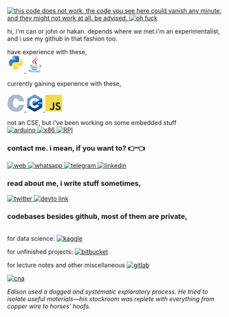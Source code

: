   <a href="https://youtu.be/WPQSVUjeHfw"> 
 <img src="https://thumbs.gfycat.com/DelayedVacantDassie.webp" alt="this code does not work." width="20" height="20"/> the code you see here could vanish any minute, and they might not work at all. be advised.  <img src="https://thumbs.gfycat.com/DelayedVacantDassie.webp" alt="oh fuck" width="20" height="20"/></a>

hi, i'm can or john or hakan. depends where we met.i'm an experimentalist, and i use my github in that fashion too.

have experience with these, <br>
<a href="https://github.com/hakancangunerli?tab=repositories&q=&type=&language=python&sort=">
<img src="https://raw.githubusercontent.com/devicons/devicon/master/icons/python/python-original.svg" alt="python" width="40" height="40"/>
</a> <a href="https://github.com/hakancangunerli?tab=repositories&q=&type=&language=java&sort="> <a href="https://github.com/hakancangunerli?tab=repositories&q=&type=&language=java&sort="> <img src = "https://raw.githubusercontent.com/devicons/devicon/master/icons/java/java-original.svg" alt="java" width="40" height="40"/></a>

currently gaining experience with these, <br>
<a href="https://github.com/hakancangunerli/cant">  
<img src="https://raw.githubusercontent.com/devicons/devicon/master/icons/c/c-original.svg" alt="c" width="40" height="40"/>
<img src="https://raw.githubusercontent.com/devicons/devicon/master/icons/cplusplus/cplusplus-original.svg" alt="cpp" width="40" height="40"/>
</a>
<a href="https://github.com/hakancangunerli?tab=repositories&q=&type=&language=javascript&sort=" > <img src="https://raw.githubusercontent.com/devicons/devicon/master/icons/javascript/javascript-original.svg" alt="js" width="40" height="40"/>
</a>

not an CSE, but i've been working on some embedded stuff
<br>
<a href="https://www.youtube.com/watch?v=dQw4w9WgXcQ">
<img src="https://img.icons8.com/fluent/96/000000/arduino.png" alt="arduino" width="40" height="40"/>
<img src="https://img.icons8.com/office/80/000000/x86.png" alt="x86" width="40" height="40"/>
<img src="https://elinux.org/images/c/cb/Raspberry_Pi_Logo.svg" alt="RPI" width="40" height="50"/>
</a>

### contact me. i mean, if you want to? 👉👈

<a href="https://john.tal-labs.com/"> <img src="https://icongr.am/devicon/chrome-original.svg?size=128&color=currentColor" alt="web" 
width="40" height="40"/> </a>
<a href="https://wa.me/14703882623?text=I%20got%20your%20number%20from%20GitHub" > <img src="https://img.icons8.com/officel/160/000000/whatsapp.png" alt="whatsapp" width="40" height="40" />
<a href="https://t.me/hakancangunerli"> <img src="https://img.icons8.com/cute-clipart/64/000000/telegram-app.png" alt="telegram" width="40" height="40"/> </a>
<a href="https://www.linkedin.com/in/hakancangunerli"> <img src="https://icongr.am/devicon/linkedin-original.svg?size=128&color=currentColor" alt="linkedin" width="40" height="40"/> </a>

### read about me, i write stuff sometimes,

<a href="https://twitter.com/hakancangunerli" > <img src="https://img.icons8.com/officel/160/000000/twitter.png" alt="twitter" width="40" height="40" /> </a>
<a href="https://dev.to/hakancangunerli"> <img src="https://d2fltix0v2e0sb.cloudfront.net/dev-badge.svg" alt="devto link" width="40" height="40"/> </a>

### codebases besides github, most of them are private,

<br> 
for data science: <a href="https://www.kaggle.com/hakancangunerli/"> <img src="https://cdn3.iconfinder.com/data/icons/logos-and-brands-adobe/512/189_Kaggle-512.png" alt="kaggle" width="20" height="20"/> </a>

for unfinished projects: <a href="https://bitbucket.com/hakancangunerli" > <img src="https://cdn.worldvectorlogo.com/logos/bitbucket-icon.svg" alt="bitbucket" width="20" height="20" /> </a>

for lecture notes and other miscellaneous <a href="https://gitlab.com/hakancangunerli
"> <img src="https://about.gitlab.com/images/press/logo/png/gitlab-icon-rgb.png" alt="gitlab" width="20" height="20"/>

[![cna](https://github-readme-stats.vercel.app/api?username=hakancangunerli&include_all_commits=true&theme=onedark)](https://github.com/anuraghazra/github-readme-stats)

<i>Edison used a dogged and systematic exploratory process. He tried to isolate useful materials—his stockroom was replete with everything from copper wire to horses’ hoofs.</i>
